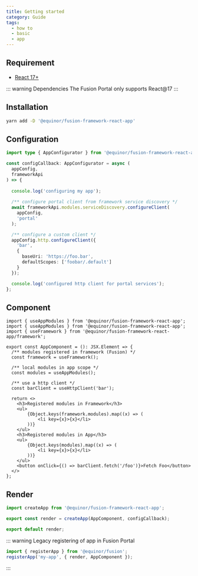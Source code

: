 ```yaml
---
title: Getting started
category: Guide
tags:
  - how to
  - basic
  - app
---
```


## Requirement

- [React 17+](https://reactjs.org/)

::: warning Dependencies
The Fusion Portal only supports React@17
:::

## Installation

<ModuleBadge module="react-app" />

```sh
yarn add -D '@equinor/fusion-framework-react-app'
```

## Configuration
```ts
import type { AppConfigurator } from '@equinor/fusion-framework-react-app';

const configCallback: AppConfigurator = async (
  appConfig, 
  frameworkApi
) => {
  
  console.log('configuring my app');
  
  /** configure portal client from framework service discovery */
  await frameworkApi.modules.serviceDiscovery.configureClient(
    appConfig, 
    'portal'
  );

  /** configure a custom client */  
  appConfig.http.configureClient({
    'bar', 
    {
      baseUri: 'https://foo.bar',
      defaultScopes: ['foobar/.default']
    }
  });

  console.log('configured http client for portal services');
};
```

## Component
```tsx
import { useAppModules } from '@equinor/fusion-framework-react-app';
import { useAppModules } from '@equinor/fusion-framework-react-app';
import { useFramework } from '@equinor/fusion-framework-react-app/framework';

export const AppComponent = (): JSX.Element => {
  /** modules registered in framework (Fusion) */
  const framework = useFramework();

  /** local modules in app scope */
  const modules = useAppModules();
  
  /** use a http client */
  const barClient = useHttpClient('bar');

  return <>
    <h3>Registered modules in Framework</h3>
    <ul>
        {Object.keys(framework.modules).map((x) => (
            <li key={x}>{x}</li>
        ))}
    </ul>
    <h3>Registered modules in App</h3>
    <ul>
        {Object.keys(modules).map((x) => (
            <li key={x}>{x}</li>
        ))}
    </ul>
    <button onClick={() => barClient.fetch('/foo')}>Fetch Foo</button>
  </>
};
```

## Render

```ts
import createApp from '@equinor/fusion-framework-react-app';

export const render = createApp(AppComponent, configCallback);

export default render;
```

::: warning Legacy registering of app in Fusion Portal
```ts
import { registerApp } from '@equinor/fusion';
registerApp('my-app', { render, AppComponent });
```
:::
